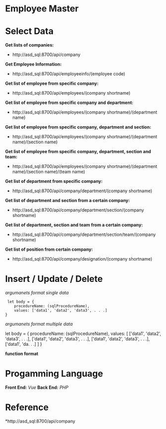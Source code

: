# Employee Master

# Select Data

**Get lists of companies:** 
* http://asd_sql:8700/api/company

**Get Employee Information:**
* http://asd_sql:8700/api/employeeinfo/(employee code)

**Get list of employee from specific company:**
* http://asd_sql:8700/api/employees/(company shortname)

**Get list of employee from specific company and department:**
* http://asd_sql:8700/api/employees/(company shortname)/(department name)

**Get list of employee from specific company, department and section:**
* http://asd_sql:8700/api/employees/(company shortname)/(department name)/(section name)

**Get list of employee from specific company, department, section and team:**
* http://asd_sql:8700/api/employees/(company shortname)/(department name)/(section name)/(team name)

**Get list of department from specific company:**
* http://asd_sql:8700/api/company/department/(company shortname)

**Get list of department and section from a certain company:**
* http://asd_sql:8700/api/company/department/section/(company shortname)

**Get list of department, section and team from a certain company:**
* http://asd_sql:8700/api/company/department/section/team/(company shortname)

**Get list of position from certain company:**
* http://asd_sql:8700/api/company/designation/(company shortname)


# Insert / Update / Delete

*argumanets format single data*

```
 let body = {
    procedureName: (sqlProcedureName),
    values: ['data1', 'data2', 'data3', . . .]
}
```


*argumanets format multiple data*


 let body = {
    procedureName: (sqlProcedureName),
    values: [
        ['data1', 'data2', 'data3', . . .],
        ['data1', 'data2', 'data3', . . .],
        ['data1', 'data2', 'data3', . . .],
        ['data1', 'da. . .]
    ]
}

**function format**
> 


# Progamming Language
**Front End:** *Vue*
**Back End:** *PHP*


# Reference

*http://asd_sql:8700/api/company


